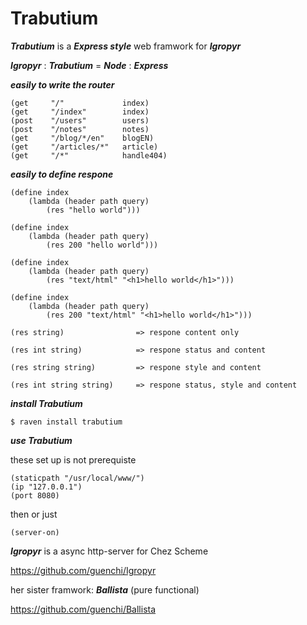 # Trabutium

***Trabutium*** is a ***Express style*** web framwork for ***Igropyr***

***Igropyr*** : ***Trabutium*** = ***Node*** : ***Express***

***easily to write the router***

```
(get     "/"             index)
(get     "/index"        index)
(post    "/users"        users)
(post    "/notes"        notes)
(get     "/blog/*/en"    blogEN)
(get     "/articles/*"   article)
(get     "/*"            handle404)
```

***easily to define respone***

```
(define index
    (lambda (header path query)
        (res "hello world")))

(define index
    (lambda (header path query)
        (res 200 "hello world")))

(define index
    (lambda (header path query)
        (res "text/html" "<h1>hello world</h1>")))
        
(define index
    (lambda (header path query)
        (res 200 "text/html" "<h1>hello world</h1>")))
```


```
(res string)                => respone content only

(res int string)            => respone status and content

(res string string)         => respone style and content

(res int string string)     => respone status, style and content
```

***install Trabutium***

`$ raven install trabutium`



***use Trabutium***


these set up is not prerequiste
```
(staticpath "/usr/local/www/")
(ip "127.0.0.1")
(port 8080)
```
then or just
```
(server-on)
```

***Igropyr*** is a async http-server for Chez Scheme

https://github.com/guenchi/Igropyr

her sister framwork: ***Ballista*** (pure functional)

https://github.com/guenchi/Ballista
